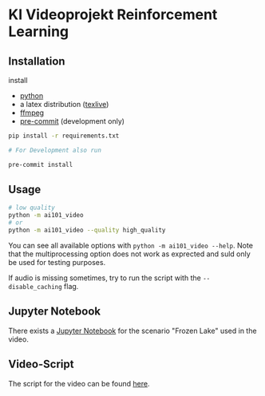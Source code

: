 # KI Videoprojekt Reinforcement Learning

## Installation

install

- [python](https://www.python.org/downloads/)
- a latex distribution ([texlive](https://www.tug.org/texlive/))
- [ffmpeg](https://ffmpeg.org/download.html)
- [pre-commit](https://pre-commit.com/) (development only)

```bash
pip install -r requirements.txt

# For Development also run

pre-commit install
```

## Usage

```bash
# low quality
python -m ai101_video 
# or
python -m ai101_video --quality high_quality
```

You can see all available options with `python -m ai101_video --help`. Note that the multiprocessing option does not work as exprected and suld only be used for testing purposes.

If audio is missing sometimes, try to run the script with the `--disable_caching` flag.

## Jupyter Notebook

There exists a [Jupyter Notebook](./reinforcement_learning.ipynb) for the scenario "Frozen Lake" used in the video.

## Video-Script

The script for the video can be found [here](./KI_Video_Script.pdf).
